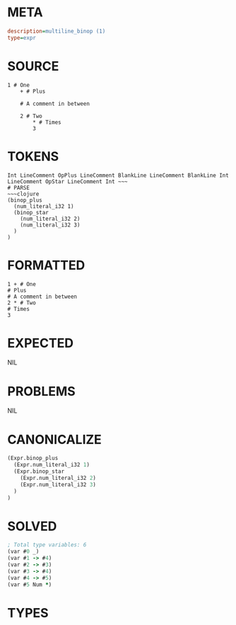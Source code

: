 # META
~~~ini
description=multiline_binop (1)
type=expr
~~~
# SOURCE
~~~roc
1 # One
	+ # Plus

	# A comment in between

	2 # Two
		* # Times
		3
~~~
# TOKENS
~~~text
Int LineComment OpPlus LineComment BlankLine LineComment BlankLine Int LineComment OpStar LineComment Int ~~~
# PARSE
~~~clojure
(binop_plus
  (num_literal_i32 1)
  (binop_star
    (num_literal_i32 2)
    (num_literal_i32 3)
  )
)
~~~
# FORMATTED
~~~roc
1 + # One
# Plus
# A comment in between
2 * # Two
# Times
3
~~~
# EXPECTED
NIL
# PROBLEMS
NIL
# CANONICALIZE
~~~clojure
(Expr.binop_plus
  (Expr.num_literal_i32 1)
  (Expr.binop_star
    (Expr.num_literal_i32 2)
    (Expr.num_literal_i32 3)
  )
)
~~~
# SOLVED
~~~clojure
; Total type variables: 6
(var #0 _)
(var #1 -> #4)
(var #2 -> #3)
(var #3 -> #4)
(var #4 -> #5)
(var #5 Num *)
~~~
# TYPES
~~~roc
~~~
